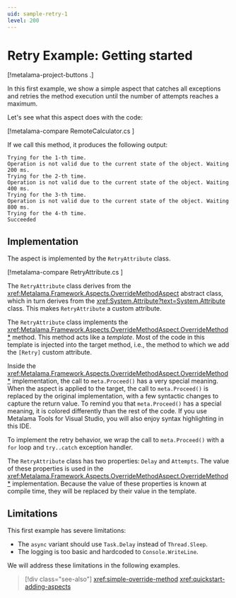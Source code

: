 ```yaml
---
uid: sample-retry-1
level: 200
---
```


# Retry Example: Getting started

[!metalama-project-buttons .]

In this first example, we show a simple aspect that catches all exceptions and retries the method execution until the number of attempts reaches a maximum.

Let's see what this aspect does with the code:

[!metalama-compare RemoteCalculator.cs ]

If we call this method, it produces the following output:

```
Trying for the 1-th time.
Operation is not valid due to the current state of the object. Waiting 200 ms.
Trying for the 2-th time.
Operation is not valid due to the current state of the object. Waiting 400 ms.
Trying for the 3-th time.
Operation is not valid due to the current state of the object. Waiting 800 ms.
Trying for the 4-th time.
Succeeded
```

## Implementation

The aspect is implemented by the `RetryAttribute` class.

[!metalama-compare RetryAttribute.cs ]

The `RetryAttribute` class derives from the <xref:Metalama.Framework.Aspects.OverrideMethodAspect> abstract class, which in turn derives from the <xref:System.Attribute?text=System.Attribute> class. This makes `RetryAttribute` a custom attribute. 

The `RetryAttribute` class implements the <xref:Metalama.Framework.Aspects.OverrideMethodAspect.OverrideMethod*> method. This method acts like a _template_. Most of the code in this template is injected into the target method, i.e., the method to which we add the `[Retry]` custom attribute.

Inside the <xref:Metalama.Framework.Aspects.OverrideMethodAspect.OverrideMethod*> implementation, the call to `meta.Proceed()` has a very special meaning. When the aspect is applied to the target, the call to `meta.Proceed()` is replaced by the original implementation, with a few syntactic changes to capture the return value. To remind you that `meta.Proceed()` has a special meaning, it is colored differently than the rest of the code. If you use Metalama Tools for Visual Studio, you will also enjoy syntax highlighting in this IDE.

To implement the retry behavior, we wrap the call to `meta.Proceed()` with a `for` loop and `try..catch` exception handler.

The `RetryAttribute` class has two properties: `Delay` and `Attempts`. The value of these properties is used in the <xref:Metalama.Framework.Aspects.OverrideMethodAspect.OverrideMethod*> implementation. Because the value of these properties is known at compile time, they will be replaced by their value in the template.

## Limitations

This first example has severe limitations:

* The `async` variant should use `Task.Delay` instead of `Thread.Sleep`.
* The logging is too basic and hardcoded to `Console.WriteLine`.

We will address these limitations in the following examples.

> [!div class="see-also"]
> <xref:simple-override-method>
> <xref:quickstart-adding-aspects>
  

  
